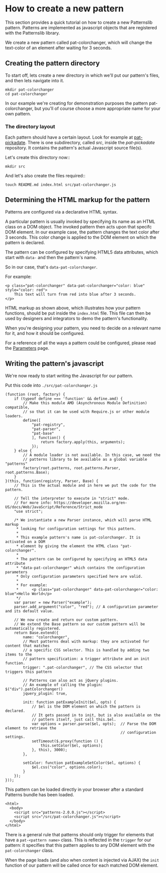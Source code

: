 # How to create a new pattern

This section provides a quick tutorial on how to create a new Patternslib pattern.
Patterns are implemented as javascript objects that are registered with the Patternslib library.

We create a new pattern called pat-colorchanger, which will change
the text-color of an element after waiting for 3 seconds.

## Creating the pattern directory

To start off, lets create a new directory in which we'll put our pattern's
files, and then lets navigate into it.

```
mkdir pat-colorchanger
cd pat-colorchanger
```

In our example we're creating for demonstration purposes the pattern
pat-colorchanger, but you'll of course choose a more appropriate
name for your own pattern.

### The directory layout

Each pattern should have a certain layout. Look for example at [pat-pickadate](https://github.com/Patternslib/pat-pickadate).
There is one subdirectory, called *src*, inside the *pat-pickadate* repository.
It contains the pattern's actual Javascript source file(s).

Let's create this directory now::

    mkdir src

And let's also create the files required::

    touch README.md index.html src/pat-colorchanger.js


## Determining the HTML markup for the pattern

Patterns are configured via a declarative HTML syntax.

A particular pattern is usually invoked by specifying its name as an HTML class on a DOM object.
The invoked pattern then acts upon that specifc DOM element. In our example case, the pattern
changes the text color after 3 seconds. This color change is applied to the DOM
element on which the pattern is declared.

The pattern can be configured by specifying HTML5 data attributes, which start with
`data-` and then the pattern's name.

So in our case, that's `data-pat-colorchanger`.

For example:

```
<p class="pat-colorchanger" data-pat-colorchanger="color: blue" style="color: red">
    This text will turn from red into blue after 3 seconds.
</p>
```

HTML markup as shown above, which illustrates how your pattern functions, should be put
inside the `index.html` file. This file can then be used by designers and integrators
to demo the pattern's functionality.

When you're designing your pattern, you need to decide on a relevant name for it,
and how it should be configured.

For a reference of all the ways a pattern could be configured, please read the
[Parameters](/parameters) page.

## Writing the pattern's javascript

We're now ready to start writing the Javascript for our pattern.

Put this code into `./src/pat-colorchanger.js`

```
(function (root, factory) {
    if (typeof define === 'function' && define.amd) {
        // Make this module AMD (Asynchronous Module Definition) compatible,
        // so that it can be used with Require.js or other module loaders.
        define([
            "pat-registry",
            "pat-parser",
            "pat-base"
            ], function() {
                return factory.apply(this, arguments);
            });
    } else {
        // A module loader is not available. In this case, we need the
        // patterns library to be available as a global variable "patterns"
        factory(root.patterns, root.patterns.Parser, root.patterns.Base);
    }
}(this, function(registry, Parser, Base) {
    // This is the actual module and in here we put the code for the pattern.

    // Tell the interpreter to execute in "strict" mode.
    // For more info: https://developer.mozilla.org/en-US/docs/Web/JavaScript/Reference/Strict_mode
    "use strict"; 

    /* We instantiate a new Parser instance, which will parse HTML markup
     * looking for configuration settings for this pattern.
     *
     * This example pattern's name is pat-colorchanger. It is activated on a DOM
     * element by giving the element the HTML class "pat-colorchanger".
     *
     * The pattern can be configured by specifying an HTML5 data attribute
     * "data-pat-colorchanger" which contains the configuration parameters
     * Only configuration parameters specified here are valid.
     *
     * For example:
     *      <p class="pat-colorchanger" data-pat-colorchanger="color: blue">Hello World</p>
     */
    var parser = new Parser("example");
    parser.add_argument("color", "red"); // A configuration parameter and its default value.

    // We now create and return our custom pattern.
    // We extend the Base pattern so our custom pattern will be automatically registered.
    return Base.extend({
        name: "colorchanger",
        // Most patterns deal with markup: they are activated for content that matches
        // a specific CSS selector. This is handled by adding two items to the
        // pattern specification: a trigger attribute and an init function.
        trigger: ".pat-colorchanger", // The CSS selector that triggers this pattern

        // Patterns can also act as jQuery plugins.
        // An example of calling the plugin: $("div").patColorchanger()
        jquery_plugin: true,

        init: function patExampleInit($el, opts) {
            // $el is the DOM element on which the pattern is declared.
            // It gets passed in to init, but is also available on the
            // pattern itself, just call this.$el.
            var options = parser.parse($el, opts);  // Parse the DOM element to retrieve the
                                                    // configuration settings.
            setTimeout($.proxy(function () {
                this.setColor($el, options);
            }, this), 3000);
        },

        setColor: function patExampleSetColor($el, options) {
            $el.css("color", options.color);
        }
    });
}));
```

This pattern can be loaded directly in your browser after a standard Patterns
bundle has been loaded.

```
<html>
  <body>
    <script src="patterns-2.0.0.js"></script>
    <script src="/src/pat-colorchanger.js"></script> 
  </body>
</html>
```

There is a general rule that patterns should only trigger for elements that
have a `pat-<pattern name>` class. This is reflected in the ``trigger`` for our
pattern: it specifies that this pattern applies to any DOM element with the
`pat-colorchanger` class.

When the page loads (and also when content is injected via AJAX) the ``init``
function of our pattern will be called once for each matched DOM element.
